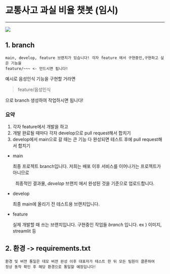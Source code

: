 # 교통사고 과실 비율 챗봇 (임시)

---

![](https://media2.dev.to/dynamic/image/width=800%2Cheight=%2Cfit=scale-down%2Cgravity=auto%2Cformat=auto/https%3A%2F%2Fdev-to-uploads.s3.amazonaws.com%2Fuploads%2Farticles%2Fkoksetkyx7t6m69m5rcr.png)

## 1. branch

```
main, develop, feature 브랜치가 있습니다! 각자 feature 에서 구현중인,구현하고 싶은 기능을
feature/~~~ <- 만드시면 됩니다!
```

예시로 음성인식 기능을 구현할 거라면 
> feature/음성인식

으로 branch 생성하여 작업하시면 됩니다!

### 요약

1. 각자 feature에서 개발을 하고
2. 개발 완료될 때마다 각자 develop으로 pull request해서 합치기
3. develop에서 main으로 갈 때는 큰 기능 다 완성되면 테스트 후에 pull request해서 합치기


- main
  
    최종 프로젝트 branch입니다. 저희는 배포 이후 서비스를 이어나가는 프로젝트가 아니므로
  
    최종적인 결과물, *develop* 브랜치 에서 완성된 것을 기준으로 업로드합니다.

- develop
  
    최종 main에 올리기 전 테스트용 브랜치입니다. 

- feature
  
    실제 개발할 때 쓰는 브랜치입니다.
    구현중인 작업들 *branch* 입니다. ex ) 이미지, streamlit 등

## 2. 환경 -> requirements.txt

    환경 및 버젼 통일은 데모 버젼 완성 이후 대표자가 테스트 한 뒤 모든 팀원이 클론하여
    정상 동작 확인 후 해당 환경으로 통일할 예정입니다!